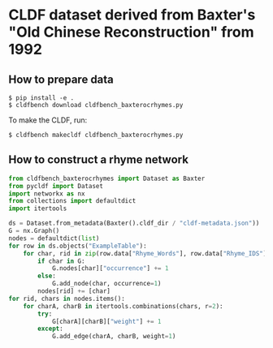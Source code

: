 # CLDF dataset derived from Baxter's "Old Chinese Reconstruction" from 1992

## How to prepare data

```
$ pip install -e .
$ cldfbench download cldfbench_baxterocrhymes.py
```

To make the CLDF, run:
```
$ cldfbench makecldf cldfbench_baxterocrhymes.py
```

## How to construct a rhyme network

```python
from cldfbench_baxterocrhymes import Dataset as Baxter
from pycldf import Dataset
import networkx as nx
from collections import defaultdict
import itertools

ds = Dataset.from_metadata(Baxter().cldf_dir / "cldf-metadata.json"))
G = nx.Graph()
nodes = defaultdict(list)
for row in ds.objects("ExampleTable"):
    for char, rid in zip(row.data["Rhyme_Words"], row.data["Rhyme_IDS"]):
        if char in G:
            G.nodes[char]["occurrence"] += 1
        else:
            G.add_node(char, occurrence=1)
        nodes[rid] += [char]
for rid, chars in nodes.items():
    for charA, charB in itertools.combinations(chars, r=2):
        try:
            G[charA][charB]["weight"] += 1
        except:
            G.add_edge(charA, charB, weight=1)
```
